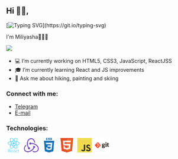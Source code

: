 ## Hi ✌🏽,

[![Typing SVG](https://readme-typing-svg.herokuapp.com?size=24&width=600&lines=Welcome+To+Melnikova26's+Github+Profile..)](https://git.io/typing-svg)

I'm Miliyasha👩🏽‍💻

<div id="header" align="start">
  <img src="https://media4.giphy.com/media/VbnUQpnihPSIgIXuZv/giphy.gif?cid=05560632i94xm4i9sgvq74qoposvcmapy8kymlfvhqa15i30&rid=giphy.gif&ct=g" width="200"/>
</div>

- 💻 I’m currently working on HTML5, CSS3, JavaScript, ReactJSS
- 🎓 I’m currently learning React and JS improvements
- 💬 Ask me about hiking, painting and skiing

### Connect with me:
- <a href="https://t.me/mmelnik5" target="blank">Telegram</a>
- <a href="melnikova.miliausha@yandex.ru" target="blank">E-mail</a>


### Technologies:
<div>
  <img src="https://github.com/devicons/devicon/blob/master/icons/react/react-original-wordmark.svg" title="React" alt="React" width="40" height="40"/>&nbsp;
  <img src="https://github.com/devicons/devicon/blob/master/icons/redux/redux-original.svg" title="Redux" alt="Redux " width="40" height="40"/>&nbsp;
  <img src="https://github.com/devicons/devicon/blob/master/icons/css3/css3-plain-wordmark.svg"  title="CSS3" alt="CSS" width="40" height="40"/>&nbsp;
  <img src="https://github.com/devicons/devicon/blob/master/icons/html5/html5-original.svg" title="HTML5" alt="HTML" width="40" height="40"/>&nbsp;
  <img src="https://github.com/devicons/devicon/blob/master/icons/javascript/javascript-original.svg" title="JavaScript" alt="JavaScript" width="40" height="40"/>&nbsp;
  <img src="https://github.com/devicons/devicon/blob/master/icons/git/git-original-wordmark.svg" title="Git" **alt="Git" width="40" height="40"/>
</div>
